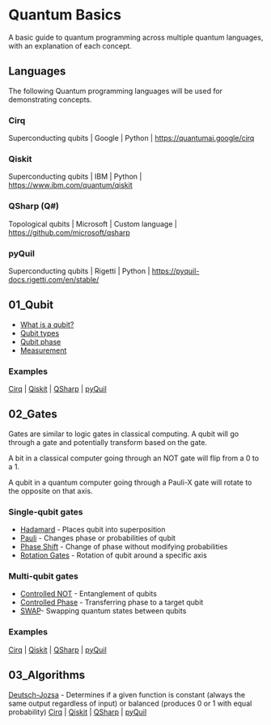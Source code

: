 # Quantum Basics

A basic guide to quantum programming across multiple quantum languages, with an explanation of each concept. 

## Languages

The following Quantum programming languages will be used for demonstrating concepts.

### Cirq
Superconducting qubits | Google | Python | https://quantumai.google/cirq

### Qiskit
Superconducting qubits | IBM | Python | https://www.ibm.com/quantum/qiskit

### QSharp (Q#)
Topological qubits | Microsoft | Custom language | https://github.com/microsoft/qsharp

### pyQuil
Superconducting qubits | Rigetti | Python | https://pyquil-docs.rigetti.com/en/stable/

## 01_Qubit

- [What is a qubit?](01_Qubit/what_is_qubit.md)
- [Qubit types](01_Qubit/qubit_types.md)
- [Qubit phase](01_Qubit/qubit_phase.md)
- [Measurement](01_Qubit/measurement.md)

### Examples
[Cirq](00_Code/cirq/qubit.py) | [Qiskit](00_Code/qiskit/qubit.py) | [QSharp](00_Code/qsharp/qubit.qs) | [pyQuil](00_Code/pyquil/qubit.py)

## 02_Gates

Gates are similar to logic gates in classical computing. A qubit will go through a gate and potentially transform based on the gate.

A bit in a classical computer going through an NOT gate will flip from a 0 to a 1.

A qubit in a quantum computer going through a Pauli-X gate will rotate to the opposite on that axis.

### Single-qubit gates

- [Hadamard](02_Gates/hadamard.md) - Places qubit into superposition
- [Pauli](02_Gates/pauli.md) - Changes phase or probabilities of qubit
- [Phase Shift](02_Gates/phase_shift.md) - Change of phase without modifying probabilities
- [Rotation Gates](02_Gates/rotation.md) - Rotation of qubit around a specific axis

### Multi-qubit gates

- [Controlled NOT](02_Gates/controlled_not.md) - Entanglement of qubits
- [Controlled Phase](02_Gates/controlled_phase.md) - Transferring phase to a target qubit
- [SWAP](02_Gates_swap.md)- Swapping quantum states between qubits

### Examples
[Cirq](00_Code/cirq/gates.py) | [Qiskit](00_Code/qiskit/gates.py) | [QSharp](00_Code/qsharp/gates.qs) | [pyQuil](00_Code/pyquil/gates.py)

## 03_Algorithms

[Deutsch-Jozsa](03_Algorithms/deutsch_jozsa.md) - Determines if a given function is constant (always the same output regardless of input) or balanced (produces 0 or 1 with equal probability) [Cirq](00_Code/cirq/deutsch_jozsa.py) | [Qiskit](00_Code/qiskit/deutsch_jozsa.py) | [QSharp](00_Code/qsharp/deutsch_jozsa.qs) | [pyQuil](00_Code/pyquil/deutsch_jozsa.py)


